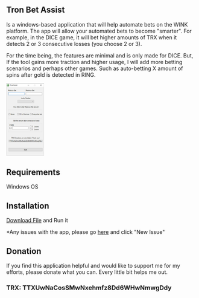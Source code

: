 ## Tron Bet Assist

Is a windows-based application that will help automate bets on the WINK platform. The app will allow your automated bets to become "smarter". For example, in the DICE game, it will bet higher amounts of TRX when it detects 2 or 3 consecutive losses (you choose 2 or 3).

For the time being, the features are minimal and is only made for DICE. But, If the tool gains more traction and higher usage, I will add more betting scenarios and perhaps other games. Such as auto-betting X amount of spins after gold is detected in RING.

<img src="https://raw.githubusercontent.com/TronBetAssist/TronBetAssist.github.io/master/diceassist_screenshot.png" width="100">

## Requirements
Windows OS

## Installation
<a href="tronbetassist-autodice.exe">Download File</a> and Run it

*Any issues with the app, please go [here](https://github.com/TronBetAssist/TronBetAssist.github.io/issues) and click "New Issue"

## Donation
If you find this application helpful and would like to support me for my efforts, please donate what you can. Every little bit helps me out.

### TRX: TTXUwNaCosSMwNxehmfz8Dd6WHwNmwgDdy
